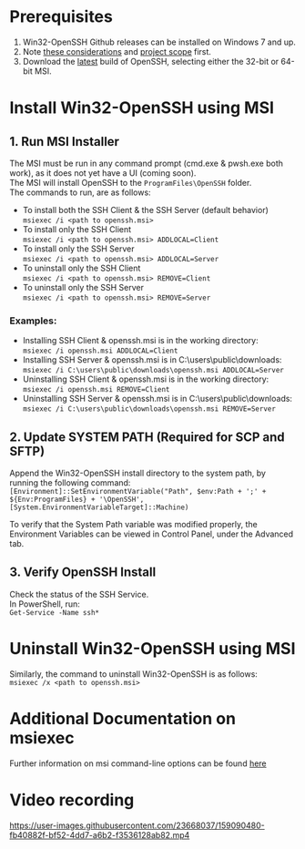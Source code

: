 # Prerequisites
1. Win32-OpenSSH Github releases can be installed on Windows 7 and up.
1. Note [these considerations](https://github.com/PowerShell/Win32-OpenSSH/wiki/Various-Considerations) and [project scope](https://github.com/PowerShell/Win32-OpenSSH/wiki/Project-Scope) first.
1. Download the [latest](https://github.com/PowerShell/Win32-OpenSSH/releases/latest) build of OpenSSH, selecting either the 32-bit or 64-bit MSI.

# Install Win32-OpenSSH using MSI
## 1. Run MSI Installer
The MSI must be run in any command prompt (cmd.exe & pwsh.exe both work), as it does not yet have a UI (coming soon).  
The MSI will install OpenSSH to the `ProgramFiles\OpenSSH` folder.  
The commands to run, are as follows:
* To install both the SSH Client & the SSH Server (default behavior)  
`msiexec /i <path to openssh.msi>`
* To install only the SSH Client  
`msiexec /i <path to openssh.msi> ADDLOCAL=Client`
* To install only the SSH Server  
`msiexec /i <path to openssh.msi> ADDLOCAL=Server`
* To uninstall only the SSH Client  
`msiexec /i <path to openssh.msi> REMOVE=Client`
* To uninstall only the SSH Server  
`msiexec /i <path to openssh.msi> REMOVE=Server`

###  Examples:
* Installing SSH Client & openssh.msi is in the working directory:  
`msiexec /i openssh.msi ADDLOCAL=Client`
* Installing SSH Server & openssh.msi is in C:\users\public\downloads\:  
`msiexec /i C:\users\public\downloads\openssh.msi ADDLOCAL=Server`
* Uninstalling SSH Client & openssh.msi is in the working directory:  
`msiexec /i openssh.msi REMOVE=Client`
* Uninstalling SSH Server & openssh.msi is in C:\users\public\downloads\:  
`msiexec /i C:\users\public\downloads\openssh.msi REMOVE=Server`

## 2. Update SYSTEM PATH (Required for SCP and SFTP)
Append the Win32-OpenSSH install directory to the system path, by running the following command:  
`[Environment]::SetEnvironmentVariable("Path", $env:Path + ';' + ${Env:ProgramFiles} + '\OpenSSH', [System.EnvironmentVariableTarget]::Machine)`

To verify that the System Path variable was modified properly, the Environment Variables can be viewed in Control Panel, under the Advanced tab. 
## 3. Verify OpenSSH Install
Check the status of the SSH Service.  
In PowerShell, run:   
`Get-Service -Name ssh*`

# Uninstall Win32-OpenSSH using MSI
Similarly, the command to uninstall Win32-OpenSSH is as follows:  
``msiexec /x <path to openssh.msi>``

# Additional Documentation on msiexec
Further information on msi command-line options can be found [here](https://docs.microsoft.com/en-us/windows/win32/msi/command-line-options)

# Video recording
https://user-images.githubusercontent.com/23668037/159090480-fb40882f-bf52-4dd7-a6b2-f3536128ab82.mp4